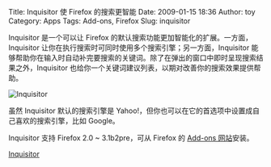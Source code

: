 Title: Inquisitor 使 Firefox 的搜索更智能
Date: 2009-01-15 18:36
Author: toy
Category: Apps
Tags: Add-ons, Firefox
Slug: inquisitor

Inquisitor 是一个可以让 Firefox
的默认搜索功能更加智能化的扩展。一方面，Inquisitor
让你在执行搜索时可同时使用多个搜索引擎；另一方面，Inquisitor
能够帮助你在输入时自动补完要搜索的关键词。除了在弹出的窗口中即时呈现搜索结果之外，Inquisitor
也给你一个关键词建议列表，以期对改善你的搜索效果提供帮助。

![Inquisitor](http://i.linuxtoy.org/images/2009/01/inquisitor.png)

虽然 Inquisitor 默认的搜索引擎是
Yahoo!，但你也可以在它的首选项中设置成自己喜欢的搜索引擎，比如 Google。

Inquisitor 支持 Firefox 2.0 ~ 3.1b2pre，可从 Firefox 的 [Add-ons
网站](https://addons.mozilla.org/en-US/firefox/addons/policy/0/9251/39818)安装。

[Inquisitor](http://www.inquisitorx.com/firefox/index_en.php)
